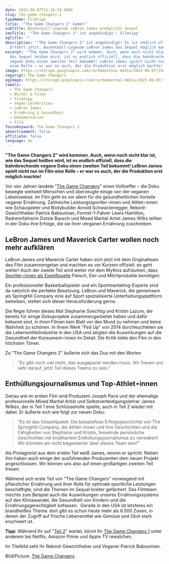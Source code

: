 ```yaml
---
date: 2023-06-07T12:16:54.469Z
slug: the-game-changers-2
typeName: Filmtipp
title: '"The Game Changers 2" kommt!'
subTitle: Basketball-Legende LeBron James ermöglicht Sequel
seoTitle: '"The Game Changers 2" ist angekündigt – Filmtipp'
ogTitle: ""
description: '"The Game Changers 2" ist angekündigt! Es ist endlich offiziell!
  Erfahrt jetzt, Basketball-Legende LeBron James das Sequel möglich macht!'
excerpt: '"The Game Changers 2" wird kommen. Auch, wenn noch nicht klar ist, wie
  das Sequel heißen wird, ist es endlich offiziell, dass die bahnbrechende
  vegane Doku einen zweiten Teil bekommt! LeBron James spielt nicht nur im Film
  eine Rolle – er war es auch, der die Produktion erst möglich machte!'
image: https://storage.googleapis.com/cardamonchai-media/2023-06-07/the-game-changers-2-jpg-imagine-181808_2e311a_1024_768/640.webp
copyrigt: The Game Changers
ogImage: https://storage.googleapis.com/cardamonchai-media/2023-06-07/the-game-changers-og-jpg-imagine-f8f8f8_917b56_1200_628/640.webp
labels:
  - The Game Changers
  - Bücher & Filme
  - Filmtipp
  - Vegan Celebrities
  - LeBron James
  - Ernährung & Gesundheit
  - Dokumentation
  - Film
focusKeyword: The Game Changers 2
advertisement: false
affiliate: false
language: de
---
```

**"The Game Changers 2" wird kommen. Auch, wenn noch nicht klar ist, wie das Sequel heißen wird, ist es endlich offiziell, dass die bahnbrechende vegane Doku einen zweiten Teil bekommt! LeBron James spielt nicht nur im Film eine Rolle – er war es auch, der die Produktion erst möglich machte!**

Vor vier Jahren landete "[The Game Changers](/2019/11/the-game-changers/)" einen Volltreffer – die Doku bewegte weltweit Menschen und überzeugte einige von der veganen Lebensweise. Im Film geht es vor allem für die gesundheitlichen Vorteile veganer Ernährung. Zahlreiche Leistungssportler⋆innen und Athlet⋆innen wie Schauspieler und Bodybuilder Arnold Schwarzenegger, Rekord-Gewichtheber Patrick Baboumian, Formel-1-Fahrer Lewis Hamilton, Radrennfahrerin Dotsie Bausch und Mixed Martial Artist James Wilks teilten in der Doku ihre Erfolge, die sie ihrer verganen Ernährung zuschreiben.

## LeBron James und Maverick Carter wollen noch mehr aufklären

LeBron James und Maverick Carter haben sich jetzt mit dem Originalteam des Film zusammengetan und machten es vor Kurzem offiziell: es geht weiter! Auch der zweite Teil wird weiter mit dem Mythos aufräumen, dass [Sportler⋆innen als Eiweißquelle](/2022/11/veganes-protein/) Fleisch, Eier und Milchprodukte benötigen.

Ein professioneller Basketballspieler und ein Sportmarketing-Experte sind da natürlich die perfekte Besetzung. LeBron und Maverick, die gemeinsam als SpringHill Company eine auf Sport spezialisierte Unterhaltungsplattform betreiben, stellen sich dieser Herausforderung gerne.

Die Regie führen dieses Mal Stephanie Soechtig und Kristin Lazure, die bereits für einige Dokuprojekte zusammengarbeitet haben und dafür bekannt sind, in ihren Filmen kein Blatt vor den Mund zu nehmen und keine Wahrheit zu schönen. In ihrem Werk "Fed Up" von 2014 durchleuchteten sie die Lebensmittelindustrie in den USA und zeigten die Auswirkungen auf die Gesundheit der Konsument⋆innen im Detail. Die Kritik lobte den Film in den höchsten Tönen.

Zu "The Game Changers 2" äußerte sich das Duo mit den Worten 

> "Es gibt noch viel mehr, das ausgepackt werden muss. Wir freuen uns sehr darauf, jetzt Teil dieses Teams zu sein."

## Enthüllungsjournalismus und Top-Athlet⋆innen

Genau wie im ersten Film sind Produzent Joseph Pace und der ehemalige professionelle Mixed Martial Artist und Selbstverteidigungslehrer James Wilkes, der in Teil 1 eine Schlüsselrolle spielte, auch in Teil 2 wieder mit dabei. Er äußerte sich wie folgt zur neuen Doku:

> "Es ist das Gesamtpaket: Die beispiellose Erfolgsgeschichte von The SpringHill Company, die Athlet⋆innen und ihre Geschichten und die Fähigkeiten von Stephanie und Kristin, fesselnde persönliche Geschichten mit knallhartem Enthüllungsjournalismus zu verweben! Wir könnten wir nicht begeisterter über dieses Team sein!"

Als Protagonist aus dem ersten Teil weiß James, wovon er spricht. Neben ihm haben auch einige der ausführenden Produzenten dem neuen Projekt angeschlossen. Wir können uns also auf einen großartigen zweiten Teil freuen.

Während sich erste Teil von "The Game Changers" vorwiegend mit pflanzlicher Ernährung und ihrer Rolle für optimale sportliche Leistungen beschäftigte, sind die Themen im Sequel breiter gefächert. Das Filmteam möchte zum Beispiel auch die Auswirkungen unseres Ernährungssystems auf den Klimawandel, die Gesundheit von Kindern und die Ernährungsgerechtigkeit befassen.  Gerade in den USA ist letzteres ein brandheißes Thema: dort gibt es schon heute mehr als 6.500 Zonen, in denen der Zugriff auf frische Lebensmittel wie Gemüse und Obst stark erschwert ist.

**Tipp:** Während Ihr auf "[Teil 2](https://gamechangersmovie.com/the-game-changers-2/)" wartet, könnt Ihr [The Game Changers 1](https://gamechangersmovie.com/) unter anderem bei Netflix, Amazon Prime und Apple TV rewatchen.

Im Titelbild seht ihr Rekord-Gewichtheber und Veganer Patrick Baboumian.

Bild/Picture: [The Game Changers](https://gamechangersmovie.com/)